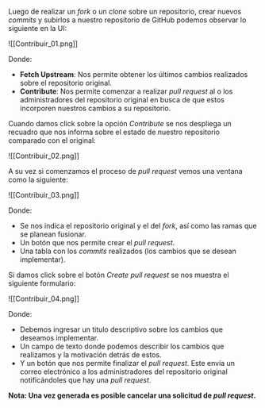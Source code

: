 Luego de realizar un *fork* o un *clone* sobre un repositorio, crear nuevos *commits* y subirlos a nuestro repositorio de GitHub podemos observar lo siguiente en la UI:

![[Contribuir_01.png]]

Donde:

- **Fetch Upstream**: Nos permite obtener los últimos cambios realizados sobre el repositorio original.
- **Contribute**: Nos permite comenzar a realizar *pull request* al o los administradores del repositorio original en busca de que estos incorporen nuestros cambios a su repositorio.

Cuando damos click sobre la opción *Contribute* se nos despliega un recuadro que nos informa sobre el estado de nuestro repositorio comparado con el original:

![[Contribuir_02.png]]

A su vez si comenzamos el proceso de *pull request* vemos una ventana como la siguiente:

![[Contribuir_03.png]]

Donde:

- Se nos indica el repositorio original y el del *fork*, así como las ramas que se planean fusionar.
- Un botón que nos permite crear el *pull request*.
- Una tabla con los *commits* realizados (los cambios que se desean implementar).

Si damos click sobre el botón *Create pull request* se nos muestra el siguiente formulario:

![[Contribuir_04.png]]

Donde:

- Debemos ingresar un titulo descriptivo sobre los cambios que deseamos implementar.
- Un campo de texto donde podemos describir los cambios que realizamos y la motivación detrás de estos.
- Y un botón que nos permite finalizar el *pull request*. Este envía un correo electrónico a los administradores del repositorio original notificándoles que hay una *pull request*. 

**Nota: Una vez generada es posible cancelar una solicitud de *pull request*.**